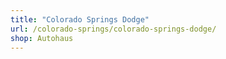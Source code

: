 ```yaml
---
title: "Colorado Springs Dodge"
url: /colorado-springs/colorado-springs-dodge/
shop: Autohaus
---
```

